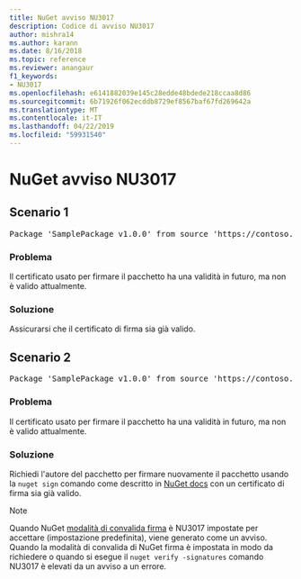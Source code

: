 ```yaml
---
title: NuGet avviso NU3017
description: Codice di avviso NU3017
author: mishra14
ms.author: karann
ms.date: 8/16/2018
ms.topic: reference
ms.reviewer: anangaur
f1_keywords:
- NU3017
ms.openlocfilehash: e6141882039e145c28edde48bdede218ccaa8d86
ms.sourcegitcommit: 6b71926f062ecddb8729ef8567baf67fd269642a
ms.translationtype: MT
ms.contentlocale: it-IT
ms.lasthandoff: 04/22/2019
ms.locfileid: "59931540"
---
```

# <a name="nuget-warning-nu3017"></a>NuGet avviso NU3017

## <a name="scenario-1"></a>Scenario 1

<pre>Package 'SamplePackage v1.0.0' from source 'https://contoso.com/index.json': The signing certificate is not yet valid.</pre>

### <a name="issue"></a>Problema

Il certificato usato per firmare il pacchetto ha una validità in futuro, ma non è valido attualmente.


### <a name="solution"></a>Soluzione

Assicurarsi che il certificato di firma sia già valido.



## <a name="scenario-2"></a>Scenario 2

<pre>Package 'SamplePackage v1.0.0' from source 'https://contoso.com/index.json': The primary signature's certificate is not yet valid.</pre>

### <a name="issue"></a>Problema

Il certificato usato per firmare il pacchetto ha una validità in futuro, ma non è valido attualmente.


### <a name="solution"></a>Soluzione

Richiedi l'autore del pacchetto per firmare nuovamente il pacchetto usando la `nuget sign` comando come descritto in [NuGet docs](https://docs.microsoft.com/en-us/nuget/create-packages/sign-a-package) con un certificato di firma sia già valido.


> [!Note]
> Quando NuGet [modalità di convalida firma](https://docs.microsoft.com/en-us/nuget/consume-packages/installing-signed-packages#configure-package-signature-requirements) è NU3017 impostate per accettare (impostazione predefinita), viene generato come un avviso. Quando la modalità di convalida di NuGet firma è impostata in modo da richiedere o quando si esegue il `nuget verify -signatures` comando NU3017 è elevati da un avviso a un errore. 